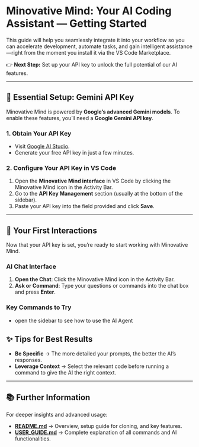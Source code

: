 # Minovative Mind: Your AI Coding Assistant — Getting Started

This guide will help you seamlessly integrate it into your workflow so you can accelerate development, automate tasks, and gain intelligent assistance—right from the moment you install it via the VS Code Marketplace.

👉 **Next Step:** Set up your API key to unlock the full potential of our AI features.

---

## 🔑 Essential Setup: Gemini API Key

Minovative Mind is powered by **Google’s advanced Gemini models**. To enable these features, you’ll need a **Google Gemini API key**.

### 1. Obtain Your API Key

- Visit [Google AI Studio](https://aistudio.google.com/app/apikey).
- Generate your free API key in just a few minutes.

### 2. Configure Your API Key in VS Code

1. Open the **Minovative Mind interface** in VS Code by clicking the Minovative Mind icon in the Activity Bar.
2. Go to the **API Key Management** section (usually at the bottom of the sidebar).
3. Paste your API key into the field provided and click **Save**.

---

## 👋 Your First Interactions

Now that your API key is set, you’re ready to start working with Minovative Mind.

### AI Chat Interface

1. **Open the Chat**: Click the Minovative Mind icon in the Activity Bar.
2. **Ask or Command**: Type your questions or commands into the chat box and press **Enter**.

### Key Commands to Try

- open the sidebar to see how to use the AI Agent

## ✨ Tips for Best Results

- **Be Specific** → The more detailed your prompts, the better the AI’s responses.
- **Leverage Context** → Select the relevant code before running a command to give the AI the right context.

---

## 📚 Further Information

For deeper insights and advanced usage:

- **[README.md](README.md)** → Overview, setup guide for cloning, and key features.
- **[USER_GUIDE.md](USER_GUIDE.md)** → Complete explanation of all commands and AI functionalities.
